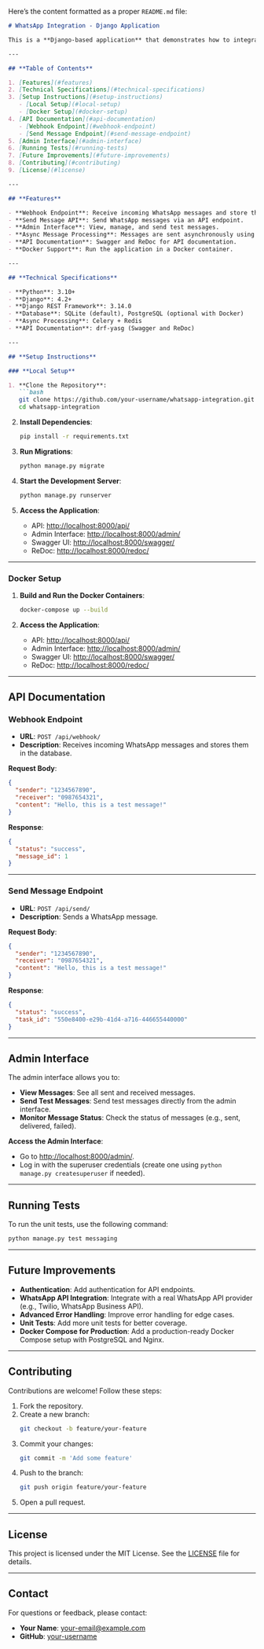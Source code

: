 Here’s the content formatted as a proper `README.md` file:

```markdown
# WhatsApp Integration - Django Application

This is a **Django-based application** that demonstrates how to integrate WhatsApp messaging into a customer support system. It includes features like sending and receiving messages, a webhook for incoming messages, and an admin interface for managing messages.

---

## **Table of Contents**

1. [Features](#features)  
2. [Technical Specifications](#technical-specifications)  
3. [Setup Instructions](#setup-instructions)  
   - [Local Setup](#local-setup)  
   - [Docker Setup](#docker-setup)  
4. [API Documentation](#api-documentation)  
   - [Webhook Endpoint](#webhook-endpoint)  
   - [Send Message Endpoint](#send-message-endpoint)  
5. [Admin Interface](#admin-interface)  
6. [Running Tests](#running-tests)  
7. [Future Improvements](#future-improvements)  
8. [Contributing](#contributing)  
9. [License](#license)  

---

## **Features**

- **Webhook Endpoint**: Receive incoming WhatsApp messages and store them in the database.  
- **Send Message API**: Send WhatsApp messages via an API endpoint.  
- **Admin Interface**: View, manage, and send test messages.  
- **Async Message Processing**: Messages are sent asynchronously using Celery and Redis.  
- **API Documentation**: Swagger and ReDoc for API documentation.  
- **Docker Support**: Run the application in a Docker container.  

---

## **Technical Specifications**

- **Python**: 3.10+  
- **Django**: 4.2+  
- **Django REST Framework**: 3.14.0  
- **Database**: SQLite (default), PostgreSQL (optional with Docker)  
- **Async Processing**: Celery + Redis  
- **API Documentation**: drf-yasg (Swagger and ReDoc)  

---

## **Setup Instructions**

### **Local Setup**

1. **Clone the Repository**:
   ```bash
   git clone https://github.com/your-username/whatsapp-integration.git
   cd whatsapp-integration
   ```

2. **Install Dependencies**:
   ```bash
   pip install -r requirements.txt
   ```

3. **Run Migrations**:
   ```bash
   python manage.py migrate
   ```

4. **Start the Development Server**:
   ```bash
   python manage.py runserver
   ```

5. **Access the Application**:
   - API: [http://localhost:8000/api/](http://localhost:8000/api/)  
   - Admin Interface: [http://localhost:8000/admin/](http://localhost:8000/admin/)  
   - Swagger UI: [http://localhost:8000/swagger/](http://localhost:8000/swagger/)  
   - ReDoc: [http://localhost:8000/redoc/](http://localhost:8000/redoc/)  

---

### **Docker Setup**

1. **Build and Run the Docker Containers**:
   ```bash
   docker-compose up --build
   ```

2. **Access the Application**:
   - API: [http://localhost:8000/api/](http://localhost:8000/api/)  
   - Admin Interface: [http://localhost:8000/admin/](http://localhost:8000/admin/)  
   - Swagger UI: [http://localhost:8000/swagger/](http://localhost:8000/swagger/)  
   - ReDoc: [http://localhost:8000/redoc/](http://localhost:8000/redoc/)  

---

## **API Documentation**

### **Webhook Endpoint**

- **URL**: `POST /api/webhook/`  
- **Description**: Receives incoming WhatsApp messages and stores them in the database.  

**Request Body**:
```json
{
  "sender": "1234567890",
  "receiver": "0987654321",
  "content": "Hello, this is a test message!"
}
```

**Response**:
```json
{
  "status": "success",
  "message_id": 1
}
```

---

### **Send Message Endpoint**

- **URL**: `POST /api/send/`  
- **Description**: Sends a WhatsApp message.  

**Request Body**:
```json
{
  "sender": "1234567890",
  "receiver": "0987654321",
  "content": "Hello, this is a test message!"
}
```

**Response**:
```json
{
  "status": "success",
  "task_id": "550e8400-e29b-41d4-a716-446655440000"
}
```

---

## **Admin Interface**

The admin interface allows you to:  
- **View Messages**: See all sent and received messages.  
- **Send Test Messages**: Send test messages directly from the admin interface.  
- **Monitor Message Status**: Check the status of messages (e.g., sent, delivered, failed).  

**Access the Admin Interface**:  
- Go to [http://localhost:8000/admin/](http://localhost:8000/admin/).  
- Log in with the superuser credentials (create one using `python manage.py createsuperuser` if needed).  

---

## **Running Tests**

To run the unit tests, use the following command:
```bash
python manage.py test messaging
```

---

## **Future Improvements**

- **Authentication**: Add authentication for API endpoints.  
- **WhatsApp API Integration**: Integrate with a real WhatsApp API provider (e.g., Twilio, WhatsApp Business API).  
- **Advanced Error Handling**: Improve error handling for edge cases.  
- **Unit Tests**: Add more unit tests for better coverage.  
- **Docker Compose for Production**: Add a production-ready Docker Compose setup with PostgreSQL and Nginx.  

---

## **Contributing**

Contributions are welcome! Follow these steps:  
1. Fork the repository.  
2. Create a new branch:
   ```bash
   git checkout -b feature/your-feature
   ```
3. Commit your changes:
   ```bash
   git commit -m 'Add some feature'
   ```
4. Push to the branch:
   ```bash
   git push origin feature/your-feature
   ```
5. Open a pull request.  

---

## **License**

This project is licensed under the MIT License. See the [LICENSE](LICENSE) file for details.  

---

## **Contact**

For questions or feedback, please contact:  
- **Your Name**: your-email@example.com  
- **GitHub**: [your-username](https://github.com/your-username)  
```